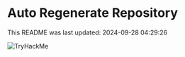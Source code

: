 # Auto Regenerate Repository

This README was last updated: 2024-09-28 04:29:26

 ![TryHackMe](https://tryhackme.com/badge/533634)
